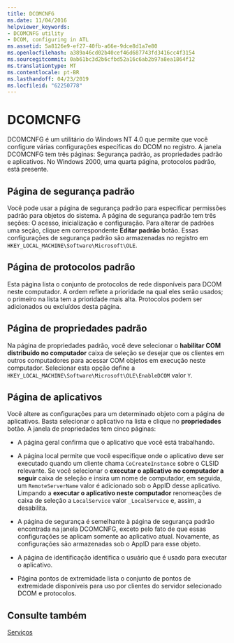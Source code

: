 ```yaml
---
title: DCOMCNFG
ms.date: 11/04/2016
helpviewer_keywords:
- DCOMCNFG utility
- DCOM, configuring in ATL
ms.assetid: 5a8126e9-ef27-40fb-a66e-9dce8d1a7e80
ms.openlocfilehash: a389a46cd02b40cef46d687743fd3416cc4f3154
ms.sourcegitcommit: 0ab61bc3d2b6cfbd52a16c6ab2b97a8ea1864f12
ms.translationtype: MT
ms.contentlocale: pt-BR
ms.lasthandoff: 04/23/2019
ms.locfileid: "62250778"
---
```

# <a name="dcomcnfg"></a>DCOMCNFG

DCOMCNFG é um utilitário do Windows NT 4.0 que permite que você configure várias configurações específicas do DCOM no registro. A janela DCOMCNFG tem três páginas: Segurança padrão, as propriedades padrão e aplicativos. No Windows 2000, uma quarta página, protocolos padrão, está presente.

## <a name="default-security-page"></a>Página de segurança padrão

Você pode usar a página de segurança padrão para especificar permissões padrão para objetos do sistema. A página de segurança padrão tem três seções: O acesso, inicialização e configuração. Para alterar de padrões uma seção, clique em correspondente **Editar padrão** botão. Essas configurações de segurança padrão são armazenadas no registro em `HKEY_LOCAL_MACHINE\Software\Microsoft\OLE`.

## <a name="default-protocols-page"></a>Página de protocolos padrão

Esta página lista o conjunto de protocolos de rede disponíveis para DCOM neste computador. A ordem reflete a prioridade na qual eles serão usados; o primeiro na lista tem a prioridade mais alta. Protocolos podem ser adicionados ou excluídos desta página.

## <a name="default-properties-page"></a>Página de propriedades padrão

Na página de propriedades padrão, você deve selecionar o **habilitar COM distribuído no computador** caixa de seleção se desejar que os clientes em outros computadores para acessar COM objetos em execução neste computador. Selecionar esta opção define a `HKEY_LOCAL_MACHINE\Software\Microsoft\OLE\EnableDCOM` valor `Y`.

## <a name="applications-page"></a>Página de aplicativos

Você altere as configurações para um determinado objeto com a página de aplicativos. Basta selecionar o aplicativo na lista e clique no **propriedades** botão. A janela de propriedades tem cinco páginas:

- A página geral confirma que o aplicativo que você está trabalhando.

- A página local permite que você especifique onde o aplicativo deve ser executado quando um cliente chama `CoCreateInstance` sobre o CLSID relevante. Se você selecionar o **executar o aplicativo no computador a seguir** caixa de seleção e insira um nome de computador, em seguida, um `RemoteServerName` valor é adicionado sob o AppID desse aplicativo. Limpando a **executar o aplicativo neste computador** renomeações de caixa de seleção a `LocalService` valor `_LocalService` e, assim, a desabilita.

- A página de segurança é semelhante à página de segurança padrão encontrada na janela DCOMCNFG, exceto pelo fato de que essas configurações se aplicam somente ao aplicativo atual. Novamente, as configurações são armazenadas sob o AppID para esse objeto.

- A página de identificação identifica o usuário que é usado para executar o aplicativo.

- Página pontos de extremidade lista o conjunto de pontos de extremidade disponíveis para uso por clientes do servidor selecionado DCOM e protocolos.

## <a name="see-also"></a>Consulte também

[Serviços](../atl/atl-services.md)
